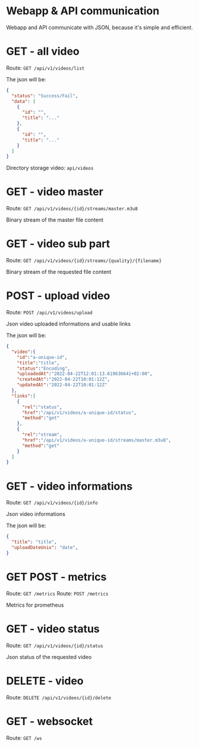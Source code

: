 # Webapp & API communication

Webapp and API communicate with JSON, because it's simple and efficient.

# GET - all video

Route: `GET /api/v1/videos/list`

The json will be:

```json
{
  "status": "Success/Fail",
  "data": [
    {
      "id": "",
      "title": "..."
    },
    {
      "id": "",
      "title": "..."
    }
  ]
}
```

Directory storage video: `api/videos`

# GET - video master

Route: `GET /api/v1/videos/{id}/streams/master.m3u8`

Binary stream of the master file content

# GET - video sub part

Route: `GET /api/v1/videos/{id}/streams/{quality}/{filename}`

Binary stream of the requested file content

# POST - upload video

Route: `POST /api/v1/videos/upload`

Json video uploaded informations and usable links

The json will be:

```json
{
  "video":{
    "id":"a-unique-id",
    "title":"title",
    "status":"Encoding",
    "uploadedAt":"2022-04-22T12:01:13.619636641+02:00",
    "createdAt":"2022-04-22T10:01:12Z",
    "updatedAt":"2022-04-22T10:01:12Z"
  },
  "links":[
    {
      "rel":"status",
      "href":"/api/v1/videos/a-unique-id/status",
      "method":"get"
    },
    {
      "rel":"stream",
      "href":"/api/v1/videos/a-unique-id/streams/master.m3u8",
      "method":"get"
    }
  ]
}
```

# GET - video informations

Route: `GET /api/v1/videos/{id}/info`

Json video informations

The json will be:

```json
{
  "title": "title",
  "uploadDateUnix": "date",
}
```
# GET POST - metrics

Route: `GET /metrics`
Route: `POST /metrics`

Metrics for prometheus

# GET - video status

Route: `GET /api/v1/videos/{id}/status`

Json status of the requested video

# DELETE - video

Route: `DELETE /api/v1/videos/{id}/delete`

# GET - websocket

Route: `GET /ws`